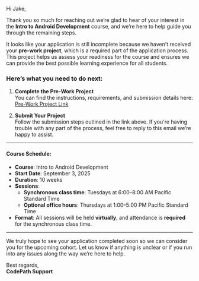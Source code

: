 Hi Jake,

Thank you so much for reaching out we’re glad to hear of your interest in the **Intro to Android Development** course, and we’re here to help guide you through the remaining steps.

It looks like your application is still incomplete because we haven’t received your **pre-work project**, which is a required part of the application process. This project helps us assess your readiness for the course and ensures we can provide the best possible learning experience for all students.

### Here’s what you need to do next:

1. **Complete the Pre-Work Project**  
   You can find the instructions, requirements, and submission details here: [Pre-Work Project Link](https://courses.codepath.org/snippets/and101/prework)

2. **Submit Your Project**  
   Follow the submission steps outlined in the link above. If you're having trouble with any part of the process, feel free to reply to this email we’re happy to assist.

---

#### Course Schedule:

- **Course**: Intro to Android Development  
- **Start Date**: September 3, 2025  
- **Duration**: 10 weeks  
- **Sessions**:  
  - **Synchronous class time**: Tuesdays at 6:00–8:00 AM Pacific Standard Time  
  - **Optional office hours**: Thursdays at 1:00–5:00 PM Pacific Standard Time  
- **Format**: All sessions will be held **virtually**, and attendance is **required** for the synchronous class time.

---

We truly hope to see your application completed soon so we can consider you for the upcoming cohort. Let us know if anything is unclear or if you run into any issues along the way we’re here to help.

Best regards,  
**CodePath Support**
